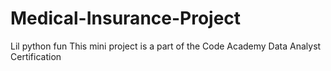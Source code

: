 # Medical-Insurance-Project
Lil python fun
This mini project is a part of the Code Academy Data Analyst Certification
